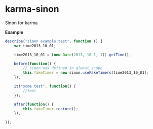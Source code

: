 karma-sinon
===========

Sinon for karma

**Example**
```javascript
describe("sinon example test", function () {
    var time2013_10_01;

    time2013_10_01 = (new Date(2013, 10-1, 1)).getTime();

    before(function() {
        // sinon was defined in global scope
        this.fakeTimer = new sinon.useFakeTimers(time2013_10_01);
    });

    it("some test", function() {
        //test
    });

    after(function() {
        this.fakeTimer.restore();
    });

});
```
